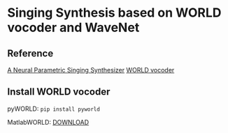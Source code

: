 # Singing Synthesis based on WORLD vocoder and WaveNet
## Reference
[A Neural Parametric Singing Synthesizer](https://arxiv.org/abs/1704.03809)
[WORLD vocoder](https://www.jstage.jst.go.jp/article/transinf/E99.D/7/E99.D_2015EDP7457/_pdf)

## Install WORLD vocoder
pyWORLD: ```pip install pyworld```

MatlabWORLD: [DOWNLOAD](http://ml.cs.yamanashi.ac.jp/world/english/download.html) 


